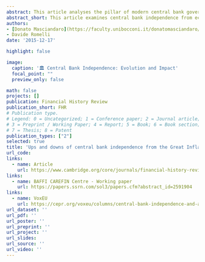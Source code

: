 ```yaml
---
abstract: This article analyses the pillar of modern central bank governance, i.e. central bank independence, from three perspectives. First, we provide a systematic review of the economics of central bank independence. Second, applying a principal agent model we design a political economy framework, which explains how politicians can shape central bank governance in addressing macroeconomic shocks, while taking into account both the wishes of the citizens and their own personal interests. This framework is then used to interpret the evolution of central bank independence from the Great Inflation (1970s), throughout the Great Moderation (1980s-2000s) and to the Great Recession (2007-14). We provide empirical evidence supporting this evolution using recently developed indices of dynamic central bank independence. Further, our findings stress the importance of macroeconomic shocks in shaping the evolution of central bank independence after the global financial crisis.
abstract_short: This article examines central bank independence from economic, political, and historical perspectives, using a principal-agent model to explain how politicians shape central bank governance. It provides empirical evidence on the evolution of central bank independence from the 1970s to 2014, highlighting the impact of macroeconomic shocks on this evolution, especially after the global financial crisis.
authors:
- [Donato Masciandaro](https://faculty.unibocconi.it/donatomasciandaro/)
- Davide Romelli
date: '2015-12-17'

highlight: false

image:
  caption: '🏛️ Central Bank Independence: Evolution and Impact'
  focal_point: ""
  preview_only: false

math: false
projects: []
publication: Financial History Review
publication_short: FHR
# Publication type.
# Legend: 0 = Uncategorized; 1 = Conference paper; 2 = Journal article;
# 3 = Preprint / Working Paper; 4 = Report; 5 = Book; 6 = Book section;
# 7 = Thesis; 8 = Patent
publication_types: ["2"]
selected: true
title: 'Ups and downs of central bank independence from the Great Inflation to the Great Recession: theory, institutions and empirics'
url_code: 
links:
  - name: Article
    url: https://www.cambridge.org/core/journals/financial-history-review/article/abs/ups-and-downs-of-central-bank-independence-from-the-great-inflation-to-the-great-recession-theory-institutions-and-empirics/90D821C926E79D96DF5B68BC5E069123
links:
  - name: BAFFI CAREFIN Centre - Working paper
    url: https://papers.ssrn.com/sol3/papers.cfm?abstract_id=2591904
links:
  - name: VoxEU
    url: https://cepr.org/voxeu/columns/central-bank-independence-and-after-great-recession
url_dataset: ''
url_pdf: ''
url_poster: ''
url_preprint: ''
url_project: ''
url_slides: 
url_source: ''
url_video: ''
---
```


